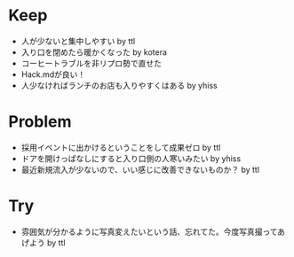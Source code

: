 # Keep

- 人が少ないと集中しやすい by ttl
- 入り口を閉めたら暖かくなった by kotera
- コーヒートラブルを非リプロ勢で直せた
- Hack.mdが良い！
- 人少なければランチのお店も入りやすくはある by yhiss

# Problem

- 採用イベントに出かけるということをして成果ゼロ by ttl
- ドアを開けっぱなしにすると入り口側の人寒いみたい by yhiss
- 最近新規流入が少ないので、いい感じに改善できないものか？ by ttl

# Try

- 雰囲気が分かるように写真変えたいという話、忘れてた。今度写真撮ってあげよう by ttl

